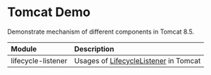 # Tomcat Demo

Demonstrate mechanism of different components in Tomcat 8.5.

Module | Description
:--- | :---
lifecycle-listener | Usages of [LifecycleListener][LifecycleListener] in Tomcat

[LifecycleListener]: http://tomcat.apache.org/tomcat-8.5-doc/config/listeners.html
